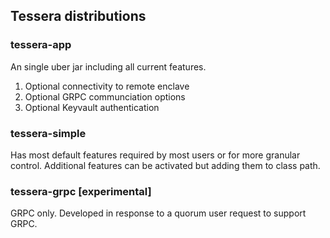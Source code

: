 ## Tessera distributions

### tessera-app
An single uber jar including all current features. 
1. Optional connectivity to remote enclave
2. Optional GRPC communciation options
3. Optional Keyvault authentication

### tessera-simple
Has most default features required by most users or for more granular control. Additional features can be activated but adding them to class path. 

### tessera-grpc [experimental]
GRPC only. Developed in response to a quorum user request to support GRPC.






